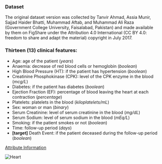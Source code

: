 ### Dataset

The original dataset version was collected by Tanvir Ahmad, Assia Munir, Sajjad Haider Bhatti, Muhammad Aftab, and Muhammad Ali Raza (Government College University, Faisalabad, Pakistan) and made available by them on FigShare under the Attribution 4.0 International (CC BY 4.0: freedom to share and adapt the material) copyright in July 2017.


### Thirteen (13) clinical features:

- Age: age of the patient (*years*)
- Anaemia: decrease of red blood cells or hemoglobin (*boolean*)
- High Blood Pressure (HT): if the patient has hypertension (*boolean*)
- Creatinine Phosphokinase (CPK): level of the CPK enzyme in the blood (*mcg/L*)
- Diabetes: if the patient has diabetes (*boolean*)
- Ejection Fraction (EF): percentage of blood leaving the heart at each contraction (*percentage*)
- Platelets: platelets in the blood (*kiloplatelets/mL*)
- Sex: woman or man (*binary*)
- Serum Creatinine: level of serum creatinine in the blood (*mg/dL*)
- Serum Sodium: level of serum sodium in the blood (*mEq/L*)
- Smoking: if the patient smokes or not (*boolean*)
- Time: follow-up period (*days*)
- **[target]** Death Event: if the patient deceased during the follow-up period (*boolean*)

[Attribute Information](http://archive.ics.uci.edu/ml/datasets/Heart+failure+clinical+records)


![Heart](https://i0.wp.com/cdn-prod.medicalnewstoday.com/content/images/articles/323/323302/heart-concept-illustration.jpg?w=600&h=800)
